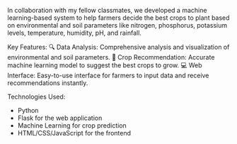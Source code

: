 In collaboration with my fellow classmates, we developed a machine learning-based system to help farmers decide the best crops to plant based on environmental and soil parameters like nitrogen, phosphorus, potassium levels, temperature, humidity, pH, and rainfall.

Key Features:
🔍 Data Analysis: Comprehensive analysis and visualization of environmental and soil parameters.
🌱 Crop Recommendation: Accurate machine learning model to suggest the best crops to grow.
💻 Web Interface: Easy-to-use interface for farmers to input data and receive recommendations instantly.

Technologies Used:
- Python
- Flask for the web application
- Machine Learning for crop prediction
- HTML/CSS/JavaScript for the frontend

